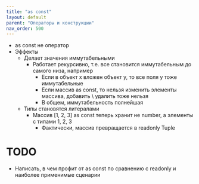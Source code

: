 ```yaml
---
title: "as const"
layout: default
parent: "Операторы и конструкции"
nav_order: 500
---
```




- as const не оператор
- Эффекты
  - Делает значения иммутабельными
    - Работает рекурсивно, т.е. все становится иммутабельным до самого низа, например
      - Если в объект x вложен объект y, то все поля y тоже иммутабельные
      - Если массив as const, то нельзя изменить элементы массива, добавить \ удалить тоже нельзя
      - В общем, иммутабельность полнейшая
  - Типы становятся литералами
    - Массив [1, 2, 3] as const теперь хранит не number, а элементы с типами 1, 2, 3
      - Фактически, массив превращается в readonly Tuple





# TODO

- Написать, в чем профит от as const по сравнению с readonly и наиболее применимые сценарии